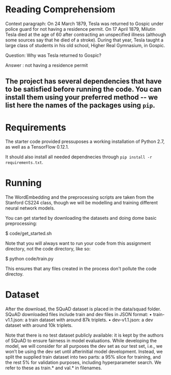 # Reading Comprehensiom

Context paragraph: On 24 March 1879, Tesla was returned to Gospic under police guard for
not having a residence permit. On 17 April 1879, Milutin Tesla died at the age of 60 after
contracting an unspecified illness (although some sources say that he died of a stroke). During
that year, Tesla taught a large class of students in his old school, Higher Real Gymnasium, in
Gospic.

Question: Why was Tesla returned to Gospic?

Answer : not having a residence permit


## The project has several dependencies that have to be satisfied before running the code. You can install them using your preferred method -- we list here the names of the packages using `pip`.

# Requirements

The starter code provided pressuposes a working installation of Python 2.7, as well as a TensorFlow 0.12.1.

It should also install all needed dependnecies through
`pip install -r requirements.txt`.

# Running 

The WordEmbedding and the preprocessing scripts are taken from the Stanford CS224 class, though we will be modelling and training different neural network models.

You can get started by downloading the datasets and doing dome basic preprocessing:

$ code/get_started.sh

Note that you will always want to run your code from this assignment directory, not the code directory, like so:

$ python code/train.py

This ensures that any files created in the process don't pollute the code directoy.

# Dataset
After the download, the SQuAD dataset is placed in the data/squad folder. SQuAD downloaded
files include train and dev files in JSON format:
• train-v1.1.json: a train dataset with around 87k triplets.
• dev-v1.1.json: a dev dataset with around 10k triplets.

Note that there is no test dataset publicly available: it is kept by the authors of SQuAD to ensure fairness in model evaluations. While developing the model, we will consider for all purposes the dev set as our test set, i.e., we won’t be using the dev set until afterinitial model development. Instead, we split the supplied train dataset into two parts: a 95% slice for training, and the rest 5% for validation purposes, including hyperparameter search. We refer to these as train.* and val.* in filenames.

